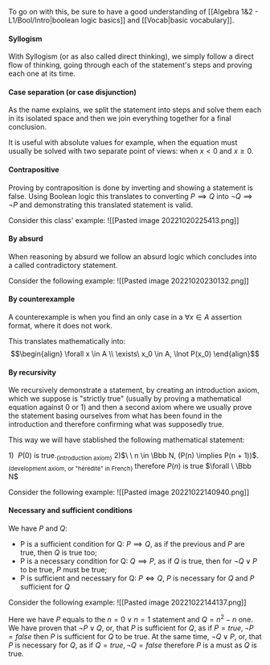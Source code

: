 To go on with this, be sure to have a good understanding of [[Algebra 1&2 - L1/Bool/Intro|boolean logic basics]] and [[Vocab|basic vocabulary]]. 

#### Syllogism
With Syllogism (or as also called direct thinking), we simply follow a direct flow of thinking, going through each of the statement's steps and proving each one at its time.

#### Case separation (or case disjunction)
As the name explains, we split the statement into steps and solve them each in its isolated space and then we join everything together for a final conclusion.

It is useful with absolute values for example, when the equation must usually be solved with two separate point of views: when $x \lt 0$ and $x \ge 0$. 

#### Contrapositive
Proving by contraposition is done by inverting and showing a statement is false. Using Boolean logic this translates to converting $P \implies Q$ into $\lnot Q \implies \lnot P$ and demonstrating this translated statement is valid.

Consider this class' example: 
![[Pasted image 20221020225413.png]]

#### By absurd
When reasoning by absurd we follow an absurd logic which concludes into a called contradictory statement.

Consider the following example:
![[Pasted image 20221020230132.png]]

#### By counterexample
A counterexample is when you find an only case in a $\forall x \in A$ assertion format, where it does not work. 

This translates mathematically into: $$\begin{align} 
\forall x \in A
\\ \exists\ x_0 \in A, \lnot P(x_0)
\end{align}$$

#### By recursivity
We recursively demonstrate a statement, by creating an introduction axiom, which we suppose is "strictly true" (usually by proving a mathematical equation against 0 or 1) and then a second axiom where we usually prove the statement basing ourselves from what has been found in the introduction and therefore confirming what was supposedly true.

This way we will have stablished the following mathematical statement:

1)$\ \ P(0)$ is true$._\text{(introduction axiom)}$
2)$\ \ n \in \Bbb N, (P(n) \implies P(n + 1))$$._\text{(development axiom, or "hérédité" in French)}$
therefore $P(n)$ is true $\forall \ \Bbb N$

Consider the following example: 
![[Pasted image 20221022140940.png]]

#### Necessary and sufficient conditions
We have $P$ and $Q$:
- P is a sufficient condition for Q: $P \implies Q$, as if the previous and $P$ are true, then $Q$ is true too;
- P is a necessary condition for Q: $Q \implies P$, as if $Q$ is true, then for $\lnot Q \lor P$ to be true, $P$ must be true;
- P is sufficient and necessary for Q: $P \iff Q$, $P$ is necessary for $Q$ and $P$ sufficient for $Q$

Consider the following example: 
![[Pasted image 20221022144137.png]]

Here we have $P$ equals to the $n = 0 \lor n = 1$ statement and $Q = n^2 - n$ one. We have proven that $\lnot P \lor Q$, or, that $P$ is sufficient for $Q$, as if $P = true, \lnot P = false$ then $P$ is sufficient for $Q$ to be true.
At the same time, $\lnot Q \lor P$, or, that $P$ is necessary for $Q$, as if $Q = true, \lnot Q = false$ therefore $P$ is a must as $Q$ is true.